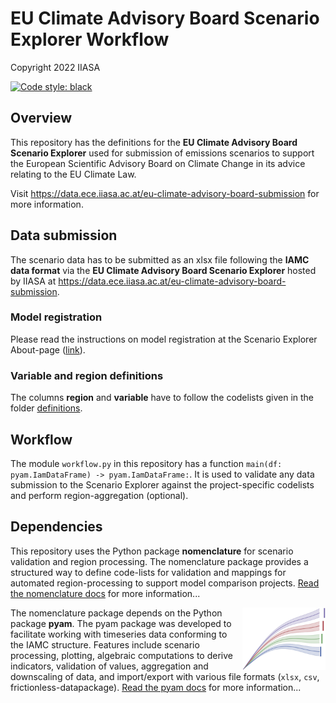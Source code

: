 # EU Climate Advisory Board Scenario Explorer Workflow

Copyright 2022 IIASA

[![Code style: black](https://img.shields.io/badge/code%20style-black-000000.svg)](https://github.com/psf/black)

## Overview

This repository has the definitions for the **EU Climate Advisory Board Scenario Explorer**
used for submission of emissions scenarios to support the European Scientific Advisory Board on Climate Change
in its advice relating to the EU Climate Law.

Visit https://data.ece.iiasa.ac.at/eu-climate-advisory-board-submission for more information.

## Data submission

The scenario data has to be submitted as an xlsx file following the **IAMC data format**
via the **EU Climate Advisory Board Scenario Explorer** hosted by IIASA at
https://data.ece.iiasa.ac.at/eu-climate-advisory-board-submission.

### Model registration

Please read the instructions on model registration at the Scenario Explorer About-page
([link](https://data.ece.iiasa.ac.at/eu-climate-advisory-board-submission/#/about)).

### Variable and region definitions

The columns **region** and **variable** have to follow the codelists given in the folder 
[definitions](definitions).

## Workflow

The module `workflow.py` in this repository has a function `main(df: pyam.IamDataFrame) -> pyam.IamDataFrame:`.
It is used to validate any data submission to the Scenario Explorer against the project-specific codelists
and perform region-aggregation (optional).

## Dependencies

This repository uses the Python package **nomenclature** for scenario validation and region processing.
The nomenclature package provides a structured way to define code-lists for validation and mappings
for automated region-processing to support model comparison projects.
[Read the nomenclature docs](https://nomenclature-iamc.readthedocs.io) for more information...

<img src="https://github.com/IAMconsortium/pyam/raw/main/doc/logos/pyam-logo.png" width="133" height="100" align="right" alt="pyam logo" />

The nomenclature package depends on the Python package **pyam**.
The pyam package was developed to facilitate working with timeseries
data conforming to the IAMC structure. Features include scenario processing, plotting,
algebraic computations to derive indicators, validation of values, aggregation and downscaling of data,
and import/export with various file formats (`xlsx`, `csv`, frictionless-datapackage).
[Read the pyam docs](https://pyam-iamc.readthedocs.io) for more information...

